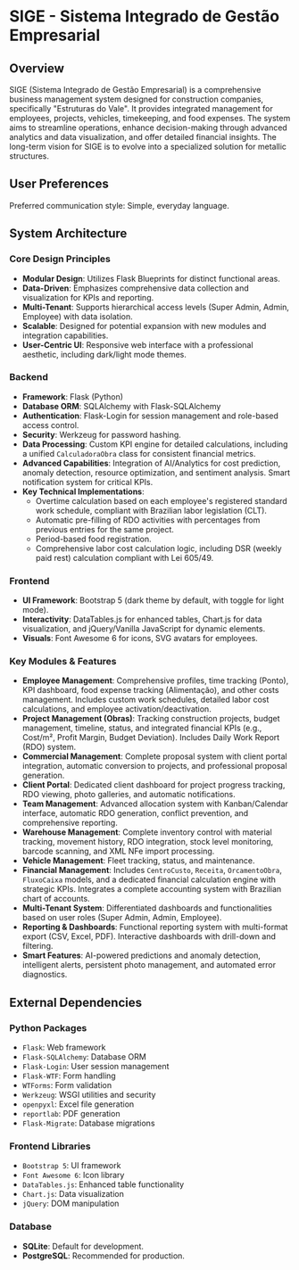 # SIGE - Sistema Integrado de Gestão Empresarial

## Overview
SIGE (Sistema Integrado de Gestão Empresarial) is a comprehensive business management system designed for construction companies, specifically "Estruturas do Vale". It provides integrated management for employees, projects, vehicles, timekeeping, and food expenses. The system aims to streamline operations, enhance decision-making through advanced analytics and data visualization, and offer detailed financial insights. The long-term vision for SIGE is to evolve into a specialized solution for metallic structures.

## User Preferences
Preferred communication style: Simple, everyday language.

## System Architecture

### Core Design Principles
- **Modular Design**: Utilizes Flask Blueprints for distinct functional areas.
- **Data-Driven**: Emphasizes comprehensive data collection and visualization for KPIs and reporting.
- **Multi-Tenant**: Supports hierarchical access levels (Super Admin, Admin, Employee) with data isolation.
- **Scalable**: Designed for potential expansion with new modules and integration capabilities.
- **User-Centric UI**: Responsive web interface with a professional aesthetic, including dark/light mode themes.

### Backend
- **Framework**: Flask (Python)
- **Database ORM**: SQLAlchemy with Flask-SQLAlchemy
- **Authentication**: Flask-Login for session management and role-based access control.
- **Security**: Werkzeug for password hashing.
- **Data Processing**: Custom KPI engine for detailed calculations, including a unified `CalculadoraObra` class for consistent financial metrics.
- **Advanced Capabilities**: Integration of AI/Analytics for cost prediction, anomaly detection, resource optimization, and sentiment analysis. Smart notification system for critical KPIs.
- **Key Technical Implementations**:
    - Overtime calculation based on each employee's registered standard work schedule, compliant with Brazilian labor legislation (CLT).
    - Automatic pre-filling of RDO activities with percentages from previous entries for the same project.
    - Period-based food registration.
    - Comprehensive labor cost calculation logic, including DSR (weekly paid rest) calculation compliant with Lei 605/49.

### Frontend
- **UI Framework**: Bootstrap 5 (dark theme by default, with toggle for light mode).
- **Interactivity**: DataTables.js for enhanced tables, Chart.js for data visualization, and jQuery/Vanilla JavaScript for dynamic elements.
- **Visuals**: Font Awesome 6 for icons, SVG avatars for employees.

### Key Modules & Features
- **Employee Management**: Comprehensive profiles, time tracking (Ponto), KPI dashboard, food expense tracking (Alimentação), and other costs management. Includes custom work schedules, detailed labor cost calculations, and employee activation/deactivation.
- **Project Management (Obras)**: Tracking construction projects, budget management, timeline, status, and integrated financial KPIs (e.g., Cost/m², Profit Margin, Budget Deviation). Includes Daily Work Report (RDO) system.
- **Commercial Management**: Complete proposal system with client portal integration, automatic conversion to projects, and professional proposal generation.
- **Client Portal**: Dedicated client dashboard for project progress tracking, RDO viewing, photo galleries, and automatic notifications.
- **Team Management**: Advanced allocation system with Kanban/Calendar interface, automatic RDO generation, conflict prevention, and comprehensive reporting.
- **Warehouse Management**: Complete inventory control with material tracking, movement history, RDO integration, stock level monitoring, barcode scanning, and XML NFe import processing.
- **Vehicle Management**: Fleet tracking, status, and maintenance.
- **Financial Management**: Includes `CentroCusto`, `Receita`, `OrcamentoObra`, `FluxoCaixa` models, and a dedicated financial calculation engine with strategic KPIs. Integrates a complete accounting system with Brazilian chart of accounts.
- **Multi-Tenant System**: Differentiated dashboards and functionalities based on user roles (Super Admin, Admin, Employee).
- **Reporting & Dashboards**: Functional reporting system with multi-format export (CSV, Excel, PDF). Interactive dashboards with drill-down and filtering.
- **Smart Features**: AI-powered predictions and anomaly detection, intelligent alerts, persistent photo management, and automated error diagnostics.

## External Dependencies

### Python Packages
- `Flask`: Web framework
- `Flask-SQLAlchemy`: Database ORM
- `Flask-Login`: User session management
- `Flask-WTF`: Form handling
- `WTForms`: Form validation
- `Werkzeug`: WSGI utilities and security
- `openpyxl`: Excel file generation
- `reportlab`: PDF generation
- `Flask-Migrate`: Database migrations

### Frontend Libraries
- `Bootstrap 5`: UI framework
- `Font Awesome 6`: Icon library
- `DataTables.js`: Enhanced table functionality
- `Chart.js`: Data visualization
- `jQuery`: DOM manipulation

### Database
- **SQLite**: Default for development.
- **PostgreSQL**: Recommended for production.